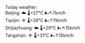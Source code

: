 Today weather:  
Beijing: ☁️   🌡️+27°C 🌬️↖7km/h  
Tianjin: ☀️   🌡️+28°C 🌬️↑11km/h  
Shijiazhuang: ☁️   🌡️+29°C 🌬️↖15km/h  
Tangshan: ☀️   🌡️+31°C 🌬️↑15km/h  
